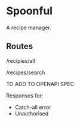# Spoonful

A recipe manager.


## Routes

/recipies/all

/recipes/search

TO ADD TO OPENAPI SPEC

Responses for:
- Catch-all error
- Unauthorised